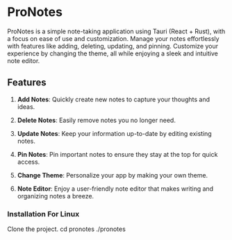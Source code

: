 # ProNotes

ProNotes is a simple note-taking application using Tauri (React + Rust), with a focus on ease of use and customization. Manage your notes effortlessly with features like adding, deleting, updating, and pinning. Customize your experience by changing the theme, all while enjoying a sleek and intuitive note editor.

## Features

1. **Add Notes**: Quickly create new notes to capture your thoughts and ideas.

2. **Delete Notes**: Easily remove notes you no longer need.

3. **Update Notes**: Keep your information up-to-date by editing existing notes.

4. **Pin Notes**: Pin important notes to ensure they stay at the top for quick access.

5. **Change Theme**: Personalize your app by making your own theme.

6. **Note Editor**: Enjoy a user-friendly note editor that makes writing and organizing notes a breeze.


### Installation For Linux

Clone the project.
cd pronotes
./pronotes
